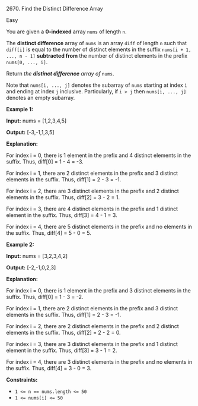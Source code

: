 2670\. Find the Distinct Difference Array

Easy

You are given a **0-indexed** array `nums` of length `n`.

The **distinct difference** array of `nums` is an array `diff` of length `n` such that `diff[i]` is equal to the number of distinct elements in the suffix `nums[i + 1, ..., n - 1]` **subtracted from** the number of distinct elements in the prefix `nums[0, ..., i]`.

Return _the **distinct difference** array of_ `nums`.

Note that `nums[i, ..., j]` denotes the subarray of `nums` starting at index `i` and ending at index `j` inclusive. Particularly, if `i > j` then `nums[i, ..., j]` denotes an empty subarray.

**Example 1:**

**Input:** nums = [1,2,3,4,5]

**Output:** [-3,-1,1,3,5]

**Explanation:** 

For index i = 0, there is 1 element in the prefix and 4 distinct elements in the suffix. Thus, diff[0] = 1 - 4 = -3. 

For index i = 1, there are 2 distinct elements in the prefix and 3 distinct elements in the suffix. Thus, diff[1] = 2 - 3 = -1. 

For index i = 2, there are 3 distinct elements in the prefix and 2 distinct elements in the suffix. Thus, diff[2] = 3 - 2 = 1. 

For index i = 3, there are 4 distinct elements in the prefix and 1 distinct element in the suffix. Thus, diff[3] = 4 - 1 = 3.

For index i = 4, there are 5 distinct elements in the prefix and no elements in the suffix. Thus, diff[4] = 5 - 0 = 5.

**Example 2:**

**Input:** nums = [3,2,3,4,2]

**Output:** [-2,-1,0,2,3]

**Explanation:** 

For index i = 0, there is 1 element in the prefix and 3 distinct elements in the suffix. Thus, diff[0] = 1 - 3 = -2. 

For index i = 1, there are 2 distinct elements in the prefix and 3 distinct elements in the suffix. Thus, diff[1] = 2 - 3 = -1. 

For index i = 2, there are 2 distinct elements in the prefix and 2 distinct elements in the suffix. Thus, diff[2] = 2 - 2 = 0. 

For index i = 3, there are 3 distinct elements in the prefix and 1 distinct element in the suffix. Thus, diff[3] = 3 - 1 = 2. 

For index i = 4, there are 3 distinct elements in the prefix and no elements in the suffix. Thus, diff[4] = 3 - 0 = 3.

**Constraints:**

*   `1 <= n == nums.length <= 50`
*   `1 <= nums[i] <= 50`